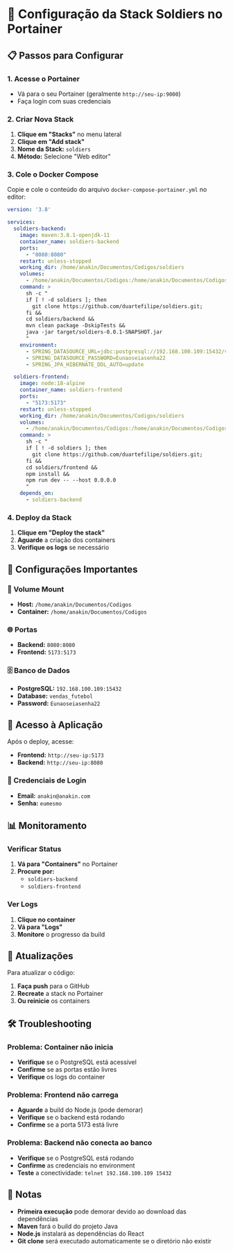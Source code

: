 # 🐳 Configuração da Stack Soldiers no Portainer

## 📋 Passos para Configurar

### 1. Acesse o Portainer
- Vá para o seu Portainer (geralmente `http://seu-ip:9000`)
- Faça login com suas credenciais

### 2. Criar Nova Stack
1. **Clique em "Stacks"** no menu lateral
2. **Clique em "Add stack"**
3. **Nome da Stack:** `soldiers`
4. **Método:** Selecione "Web editor"

### 3. Cole o Docker Compose
Copie e cole o conteúdo do arquivo `docker-compose-portainer.yml` no editor:

```yaml
version: '3.8'

services:
  soldiers-backend:
    image: maven:3.8.1-openjdk-11
    container_name: soldiers-backend
    ports:
      - "8080:8080"
    restart: unless-stopped
    working_dir: /home/anakin/Documentos/Codigos/soldiers
    volumes:
      - /home/anakin/Documentos/Codigos:/home/anakin/Documentos/Codigos
    command: >
      sh -c "
      if [ ! -d soldiers ]; then
        git clone https://github.com/duartefilipe/soldiers.git;
      fi &&
      cd soldiers/backend &&
      mvn clean package -DskipTests &&
      java -jar target/soldiers-0.0.1-SNAPSHOT.jar
      "
    environment:
      - SPRING_DATASOURCE_URL=jdbc:postgresql://192.168.100.109:15432/vendas_futebol
      - SPRING_DATASOURCE_PASSWORD=Eunaoseiasenha22
      - SPRING_JPA_HIBERNATE_DDL_AUTO=update

  soldiers-frontend:
    image: node:18-alpine
    container_name: soldiers-frontend
    ports:
      - "5173:5173"
    restart: unless-stopped
    working_dir: /home/anakin/Documentos/Codigos/soldiers
    volumes:
      - /home/anakin/Documentos/Codigos:/home/anakin/Documentos/Codigos
    command: >
      sh -c "
      if [ ! -d soldiers ]; then
        git clone https://github.com/duartefilipe/soldiers.git;
      fi &&
      cd soldiers/frontend &&
      npm install &&
      npm run dev -- --host 0.0.0.0
      "
    depends_on:
      - soldiers-backend
```

### 4. Deploy da Stack
1. **Clique em "Deploy the stack"**
2. **Aguarde** a criação dos containers
3. **Verifique os logs** se necessário

## 🔧 Configurações Importantes

### 📁 Volume Mount
- **Host:** `/home/anakin/Documentos/Codigos`
- **Container:** `/home/anakin/Documentos/Codigos`

### 🌐 Portas
- **Backend:** `8080:8080`
- **Frontend:** `5173:5173`

### 🗄️ Banco de Dados
- **PostgreSQL:** `192.168.100.109:15432`
- **Database:** `vendas_futebol`
- **Password:** `Eunaoseiasenha22`

## 🚀 Acesso à Aplicação

Após o deploy, acesse:
- **Frontend:** `http://seu-ip:5173`
- **Backend:** `http://seu-ip:8080`

### 👤 Credenciais de Login
- **Email:** `anakin@anakin.com`
- **Senha:** `eumesmo`

## 📊 Monitoramento

### Verificar Status
1. **Vá para "Containers"** no Portainer
2. **Procure por:**
   - `soldiers-backend`
   - `soldiers-frontend`

### Ver Logs
1. **Clique no container**
2. **Vá para "Logs"**
3. **Monitore** o progresso da build

## 🔄 Atualizações

Para atualizar o código:
1. **Faça push** para o GitHub
2. **Recreate** a stack no Portainer
3. **Ou reinicie** os containers

## 🛠️ Troubleshooting

### Problema: Container não inicia
- **Verifique** se o PostgreSQL está acessível
- **Confirme** se as portas estão livres
- **Verifique** os logs do container

### Problema: Frontend não carrega
- **Aguarde** a build do Node.js (pode demorar)
- **Verifique** se o backend está rodando
- **Confirme** se a porta 5173 está livre

### Problema: Backend não conecta ao banco
- **Verifique** se o PostgreSQL está rodando
- **Confirme** as credenciais no environment
- **Teste** a conectividade: `telnet 192.168.100.109 15432`

## 📝 Notas

- **Primeira execução** pode demorar devido ao download das dependências
- **Maven** fará o build do projeto Java
- **Node.js** instalará as dependências do React
- **Git clone** será executado automaticamente se o diretório não existir 